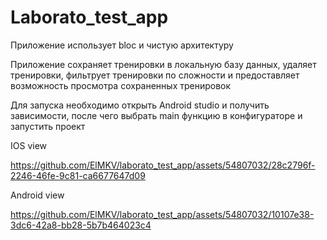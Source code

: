 # Laborato_test_app
Приложение использует bloc и чистую архитектуру

Приложение сохраняет тренировки в локальную базу данных, удаляет тренировки, фильтрует тренировки по сложности и предоставляет возможность просмотра сохраненных тренировок

Для запуска необходимо открыть Android studio и получить зависимости, после чего выбрать main функцию в конфигураторе и запустить проект

IOS view 

https://github.com/ElMKV/laborato_test_app/assets/54807032/28c2796f-2246-46fe-9c81-ca6677647d09


Android view 

https://github.com/ElMKV/laborato_test_app/assets/54807032/10107e38-3dc6-42a8-bb28-5b7b464023c4




